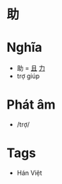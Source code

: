 # 助

# Nghĩa
* 助 = [且](且.md) [力](力.md)
* trợ giúp

# Phát âm
* /trợ/

# Tags
* Hán Việt

<script>window.HANZI_FIELD='助';</script>
